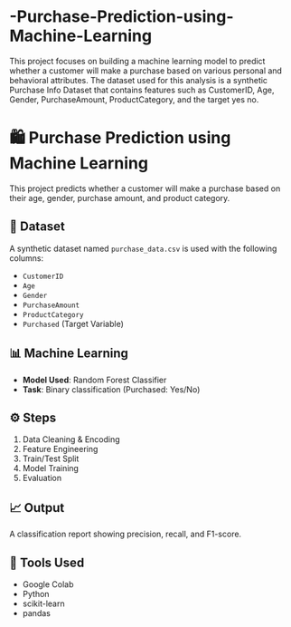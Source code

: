 # -Purchase-Prediction-using-Machine-Learning
This project focuses on building a machine learning model to predict whether a customer will make a purchase based on various personal and behavioral attributes. The dataset used for this analysis is a synthetic Purchase Info Dataset that contains features such as CustomerID, Age, Gender, PurchaseAmount, ProductCategory, and the target yes no.
# 🛍️ Purchase Prediction using Machine Learning

This project predicts whether a customer will make a purchase based on their age, gender, purchase amount, and product category.

## 📂 Dataset
A synthetic dataset named `purchase_data.csv` is used with the following columns:
- `CustomerID`
- `Age`
- `Gender`
- `PurchaseAmount`
- `ProductCategory`
- `Purchased` (Target Variable)

## 📊 Machine Learning
- **Model Used**: Random Forest Classifier
- **Task**: Binary classification (Purchased: Yes/No)

## ⚙️ Steps
1. Data Cleaning & Encoding
2. Feature Engineering
3. Train/Test Split
4. Model Training
5. Evaluation

## 📈 Output
A classification report showing precision, recall, and F1-score.

## 📎 Tools Used
- Google Colab
- Python
- scikit-learn
- pandas
